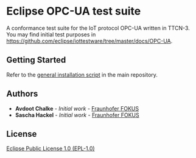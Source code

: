 # Eclipse OPC-UA test suite

A conformance test suite for the IoT protocol OPC-UA written in TTCN-3. You may find initial test purposes in https://github.com/eclipse/iottestware/tree/master/docs/OPC-UA.

## Getting Started

Refer to the [general installation script](https://github.com/eclipse/iottestware/blob/master/INSTALL.md) in the main repository.

## Authors

* **Avdoot Chalke** - *Initial work* - [Fraunhofer FOKUS](https://www.fokus.fraunhofer.de/)
* **Sascha Hackel** - *Initial work* - [Fraunhofer FOKUS](https://www.fokus.fraunhofer.de/)

## License

[Eclipse Public License 1.0 (EPL-1.0)](https://opensource.org/licenses/EPL-1.0)
